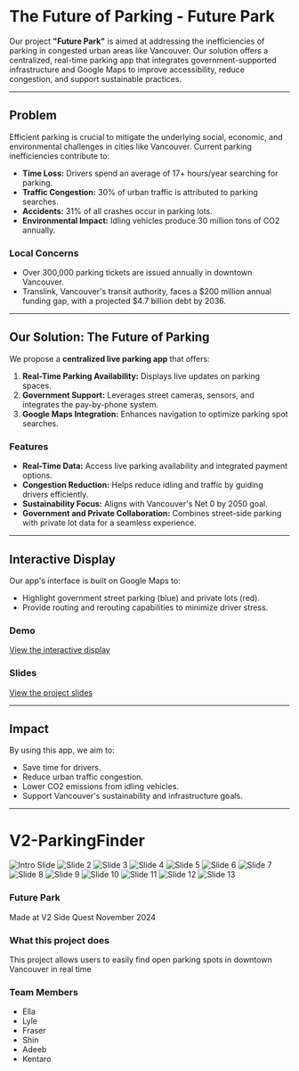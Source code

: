 # The Future of Parking - Future Park

Our project **"Future Park"** is aimed at addressing the inefficiencies of parking in congested urban areas like Vancouver. Our solution offers a centralized, real-time parking app that integrates government-supported infrastructure and Google Maps to improve accessibility, reduce congestion, and support sustainable practices.

---

## Problem

Efficient parking is crucial to mitigate the underlying social, economic, and environmental challenges in cities like Vancouver. Current parking inefficiencies contribute to:

- **Time Loss:** Drivers spend an average of 17+ hours/year searching for parking.
- **Traffic Congestion:** 30% of urban traffic is attributed to parking searches.
- **Accidents:** 31% of all crashes occur in parking lots.
- **Environmental Impact:** Idling vehicles produce 30 million tons of CO2 annually.

### Local Concerns
- Over 300,000 parking tickets are issued annually in downtown Vancouver.
- Translink, Vancouver's transit authority, faces a $200 million annual funding gap, with a projected $4.7 billion debt by 2036.

---

## Our Solution: The Future of Parking

We propose a **centralized live parking app** that offers:
1. **Real-Time Parking Availability:** Displays live updates on parking spaces.
2. **Government Support:** Leverages street cameras, sensors, and integrates the pay-by-phone system.
3. **Google Maps Integration:** Enhances navigation to optimize parking spot searches.

### Features
- **Real-Time Data:** Access live parking availability and integrated payment options.
- **Congestion Reduction:** Helps reduce idling and traffic by guiding drivers efficiently.
- **Sustainability Focus:** Aligns with Vancouver's Net 0 by 2050 goal.
- **Government and Private Collaboration:** Combines street-side parking with private lot data for a seamless experience.

---

## Interactive Display

Our app's interface is built on Google Maps to:
- Highlight government street parking (blue) and private lots (red).
- Provide routing and rerouting capabilities to minimize driver stress.

### Demo
[View the interactive display](https://docs.google.com/file/d/1vfYpKnYRNyWjABGNfpCbsgoToWUxQDje/preview)

### Slides
[View the project slides](https://docs.google.com/presentation/d/1DH1oXU-VjbHMjCNJ-KCI3AOlg82grJskjxUALc_B2Zs/edit?usp=sharing)

---

## Impact

By using this app, we aim to:
- Save time for drivers.
- Reduce urban traffic congestion.
- Lower CO2 emissions from idling vehicles.
- Support Vancouver's sustainability and infrastructure goals.

---

# V2-ParkingFinder
![Intro Slide](/assets/6.png)
![Slide 2](/assets/7.png)
![Slide 3](/assets/8.png)
![Slide 4](/assets/13.png)
![Slide 5](/assets/14.png)
![Slide 6](/assets/15.png)
![Slide 7](/assets/16.png)
![Slide 8](/assets/17.png)
![Slide 9](/assets/18.png)
![Slide 10](/assets/19.png)
![Slide 11](/assets/20.png)
![Slide 12](/assets/21.png)
![Slide 13](/assets/24.png)

### Future Park
Made at V2 Side Quest November 2024

### What this project does
This project allows users to easily find open parking spots in downtown Vancouver in real time

### Team Members
- Ella
- Lyle
- Fraser
- Shin
- Adeeb
- Kentaro
